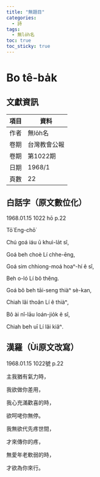 ```yaml
---
title: "無題目"
categories:
  - 詩
tags:
  - 無lo̍h名
toc: true
toc_sticky: true
---
```


# Bo tê-ba̍k

## 文獻資訊

| 項目 | 資料 |
|---|---|
| 作者 | 無lo̍h名 |
| 卷期 | 台灣教會公報 |
| 卷期 | 第1022期 |
| 日期 | 1968/1 |
| 頁數 | 22 |

## 白話字（原文數位化）

1968.01.15 1022 hō p.22

Tō͘ Eng-chō͘

Chú goá iáu ū khuì-la̍t sî,

Goá beh choè Lí chhe-ēng,

Goá sim chhiong-moá hoaⁿ-hí ê sî,

Beh o-ló Lí bô thêng.

Goá bô beh tāi-seng thiàⁿ sè-kan,

Chiah lâi thoân Lí ê thiàⁿ,

Bô ài nî-lāu loán-jio̍k ê sî,

Chiah beh uī Lí lâi kiâⁿ.

## 漢羅（Ùi原文改寫）

1968.01.15 1022號 p.22

主我猶有氣力時，

我欲做你差用，

我心充滿歡喜的時，

欲呵咾你無停。

我無欲代先疼世間，

才來傳你的疼，

無愛年老軟弱的時，

才欲為你來行。
